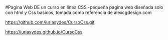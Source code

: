 #Pagina Web DE un curso en linea CSS
-pequeña pagina web diseñada solo con html y Css basicos, tomada como referencia de alexcgdesign.com

https://github.com/iuriasydes/CursoCss.git

https://iuriasydes.github.io/CursoCss